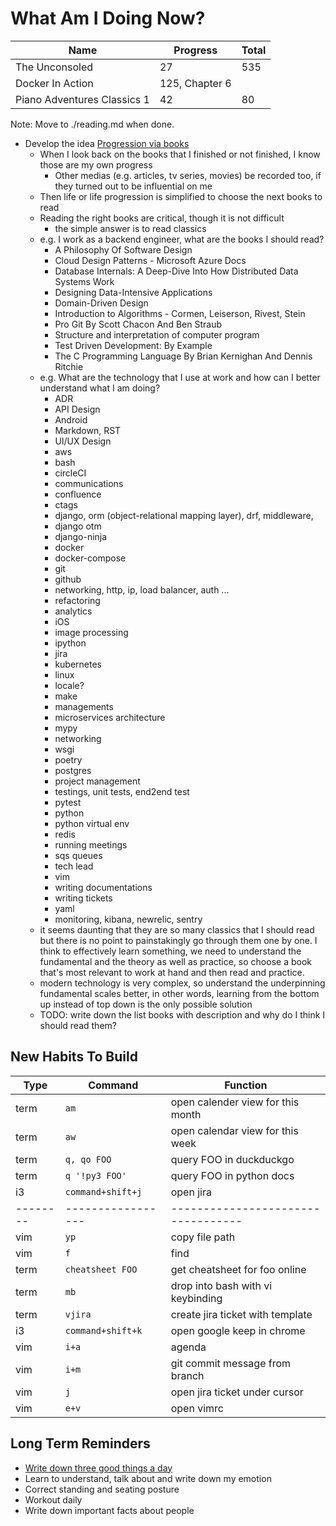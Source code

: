 # What Am I Doing Now?

| Name                        | Progress       | Total |
| --------------------------- | -------------- | ----- |
| The Unconsoled              | 27             | 535   |
| Docker In Action            | 125, Chapter 6 |       |
| Piano Adventures Classics 1 | 42             | 80    |

Note: Move to ./reading.md when done.

- Develop the idea [Progression via books](./reading.md)
  - When I look back on the books that I finished or not finished, I know those are my own progress
    - Other medias (e.g. articles, tv series, movies) be recorded too, if they turned out to be influential on me
  - Then life or life progression is simplified to choose the next books to read
  - Reading the right books are critical, though it is not difficult
    - the simple answer is to read classics
  - e.g. I work as a backend engineer, what are the books I should read?
    - A Philosophy Of Software Design
    - Cloud Design Patterns - Microsoft Azure Docs
    - Database Internals: A Deep-Dive Into How Distributed Data Systems Work
    - Designing Data-Intensive Applications
    - Domain-Driven Design
    - Introduction to Algorithms - Cormen, Leiserson, Rivest, Stein
    - Pro Git By Scott Chacon And Ben Straub
    - Structure and interpretation of computer program
    - Test Driven Development: By Example
    - The C Programming Language By Brian Kernighan And Dennis Ritchie
  - e.g. What are the technology that I use at work and how can I better understand what I am doing?
    - ADR
    - API Design
    - Android
    - Markdown, RST
    - UI/UX Design
    - aws
    - bash
    - circleCI
    - communications
    - confluence
    - ctags
    - django, orm (object-relational mapping layer), drf, middleware,
    - django otm
    - django-ninja
    - docker
    - docker-compose
    - git
    - github
    - networking, http, ip, load balancer, auth ...
    - refactoring
    - analytics
    - iOS
    - image processing
    - ipython
    - jira
    - kubernetes
    - linux
    - locale?
    - make
    - managements
    - microservices architecture
    - mypy
    - networking
    - wsgi
    - poetry
    - postgres
    - project management
    - testings, unit tests, end2end test
    - pytest
    - python
    - python virtual env
    - redis
    - running meetings
    - sqs queues
    - tech lead
    - vim
    - writing documentations
    - writing tickets
    - yaml
    - monitoring, kibana, newrelic, sentry
  - it seems daunting that they are so many classics that I should read but there is no point to painstakingly go through them one by one. I think to effectively learn something, we need to understand the fundamental and the theory as well as practice, so choose a book that's most relevant to work at hand and then read and practice.
  - modern technology is very complex, so understand the underpinning fundamental scales better, in other words, learning from the bottom up instead of top down is the only possible solution
  - TODO: write down the list books with description and why do I think I should read them?

## New Habits To Build

| Type     | Command           | Function                           |
| -------- | ----------------- | ---------------------------------- |
| term     | `am`              | open calender view for this month  |
| term     | `aw`              | open calendar view for this week   |
| term     | `q, qo FOO`       | query FOO in duckduckgo            |
| term     | `q '!py3 FOO'`    | query FOO in python docs           |
| i3       | `command+shift+j` | open jira                          |
| -------- | ----------------- | ---------------------------------- |
| vim      | `yp`              | copy file path                     |
| vim      | `f`               | find                               |
| term     | `cheatsheet FOO`  | get cheatsheet for foo online      |
| term     | `mb`              | drop into bash with vi keybinding  |
| term     | `vjira`           | create jira ticket with template   |
| i3       | `command+shift+k` | open google keep in chrome         |
| vim      | `i+a`             | agenda                             |
| vim      | `i+m`             | git commit message from branch     |
| vim      | `j`               | open jira ticket under cursor      |
| vim      | `e+v`             | open vimrc                         |

## Long Term Reminders

- [Write down three good things a day](https://ggia.berkeley.edu/practice/three-good-things)
- Learn to understand, talk about and write down my emotion
- Correct standing and seating posture
- Workout daily
- Write down important facts about people
